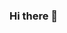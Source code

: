 ### Hi there 👋

<!--
**jermainem/jermainem** is a ✨ _special_ ✨ repository because its `README.md` (this file) appears on your GitHub profile.

Here are some ideas to get you started:

- 🔭 I’m currently working on Valve + Meter Performance Marketing as a web developer
- Currenlu learning C#, React, Angular 2+, Ruby on Rails
-->
